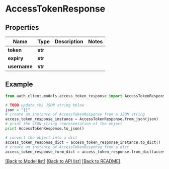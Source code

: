 # AccessTokenResponse


## Properties
Name | Type | Description | Notes
------------ | ------------- | ------------- | -------------
**token** | **str** |  | 
**expiry** | **str** |  | 
**username** | **str** |  | 

## Example

```python
from auth_client.models.access_token_response import AccessTokenResponse

# TODO update the JSON string below
json = "{}"
# create an instance of AccessTokenResponse from a JSON string
access_token_response_instance = AccessTokenResponse.from_json(json)
# print the JSON string representation of the object
print AccessTokenResponse.to_json()

# convert the object into a dict
access_token_response_dict = access_token_response_instance.to_dict()
# create an instance of AccessTokenResponse from a dict
access_token_response_form_dict = access_token_response.from_dict(access_token_response_dict)
```
[[Back to Model list]](../README.md#documentation-for-models) [[Back to API list]](../README.md#documentation-for-api-endpoints) [[Back to README]](../README.md)


